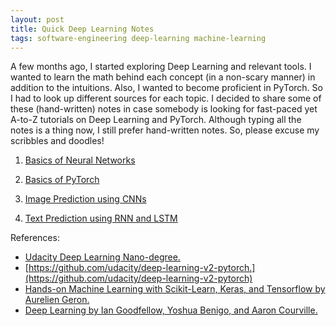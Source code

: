 ```yaml
---
layout: post
title: Quick Deep Learning Notes
tags: software-engineering deep-learning machine-learning
---
```



A few months ago, I started exploring Deep Learning and relevant tools.
I wanted to learn the math behind each concept (in a non-scary manner) in addition to the intuitions. Also, I wanted to become proficient in PyTorch. So I had to look up different sources for each topic. I decided to share some of these (hand-written) notes in case somebody is looking for fast-paced yet A-to-Z tutorials on Deep Learning and PyTorch.
Although typing all the notes is a thing now, I still prefer hand-written notes. So, please excuse my scribbles and doodles!


1. [Basics of Neural Networks](https://github.com/pardisp/pardisp.github.io/blob/main/files/2021-12-27-Quick_Deep_Learning_Notes/intro_to_neural_nets.pdf)


2. [Basics of PyTorch](https://github.com/pardisp/pardisp.github.io/blob/main/files/2021-12-27-Quick_Deep_Learning_Notes/pytorch.pdf)


3. [Image Prediction using CNNs](https://github.com/pardisp/pardisp.github.io/blob/main/files/2021-12-27-Quick_Deep_Learning_Notes/cnn.pdf)


4. [Text Prediction using RNN and LSTM](https://github.com/pardisp/pardisp.github.io/blob/main/files/2021-12-27-Quick_Deep_Learning_Notes/rnn.pdf)


References:
- [Udacity Deep Learning Nano-degree.](https://www.udacity.com/course/deep-learning-nanodegree--nd101)
- [https://github.com/udacity/deep-learning-v2-pytorch.](https://github.com/udacity/deep-learning-v2-pytorch)
- [Hands-on Machine Learning with Scikit-Learn, Keras, and Tensorflow by Aurelien Geron.](https://www.oreilly.com/library/view/hands-on-machine-learning/9781492032632/)
- [Deep Learning by Ian Goodfellow, Yoshua Benigo, and Aaron Courville.](https://www.deeplearningbook.org/)
